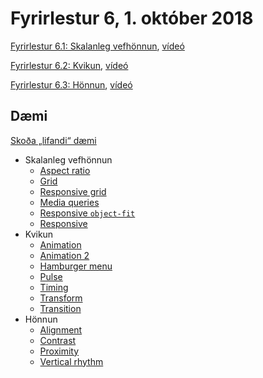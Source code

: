 # Fyrirlestur 6, 1. október 2018

[Fyrirlestur 6.1: Skalanleg vefhönnun](06.1.responsive.md), [vídeó](https://youtu.be/2RHbdRjtU9w)

[Fyrirlestur 6.2: Kvikun](06.2.animation.md), [vídeó](https://youtu.be/CKukcJtFFCQ)

[Fyrirlestur 6.3: Hönnun](06.3.design.md), [vídeó](https://youtu.be/IKBme7cJWFY)

## Dæmi

[Skoða „lifandi“ dæmi](https://vefforritun.github.io/vef1-2018/fyrirlestrar/06/)

* Skalanleg vefhönnun
  - [Aspect ratio](daemi/rwd/aspect-ratio.html)
  - [Grid](daemi/rwd/grid.html)
  - [Responsive grid](daemi/rwd/grid-rwd.html)
  - [Media queries](daemi/rwd/mq.html)
  - [Responsive `object-fit`](daemi/rwd/object-fit-rwd.html)
  - [Responsive](daemi/rwd/rwd.html)
* Kvikun
  - [Animation](daemi/animation/animation.html)
  - [Animation 2](daemi/animation/animation2.html)
  - [Hamburger menu](daemi/animation/hamburger.html)
  - [Pulse](daemi/animation/pulse.html)
  - [Timing](daemi/animation/timing.html)
  - [Transform](daemi/animation/transform.html)
  - [Transition](daemi/animation/transition.html)
* Hönnun
  - [Alignment](daemi/design/alignment.html)
  - [Contrast](daemi/design/contrast.html)
  - [Proximity](daemi/design/proximity.html)
  - [Vertical rhythm](daemi/design/vertical-rhythm.html)
